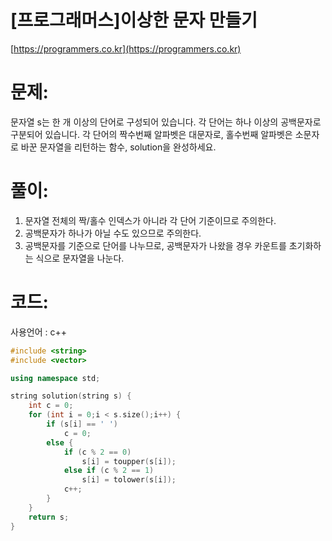 # [프로그래머스]이상한 문자 만들기

[https://programmers.co.kr](https://programmers.co.kr)

# **문제:**

문자열 s는 한 개 이상의 단어로 구성되어 있습니다. 각 단어는 하나 이상의 공백문자로 구분되어 있습니다. 각 단어의 짝수번째 알파벳은 대문자로, 홀수번째 알파벳은 소문자로 바꾼 문자열을 리턴하는 함수, solution을 완성하세요.

# **풀이:**
1. 문자열 전체의 짝/홀수 인덱스가 아니라 각 단어 기준이므로 주의한다.
2. 공백문자가 하나가 아닐 수도 있으므로 주의한다.
3. 공백문자를 기준으로 단어를 나누므로, 공백문자가 나왔을 경우 카운트를 초기화하는 식으로 문자열을 나눈다.

# **코드:**
사용언어 : c++
```c++
#include <string>
#include <vector>

using namespace std;

string solution(string s) {
	int c = 0;
	for (int i = 0;i < s.size();i++) {
		if (s[i] == ' ')
			c = 0;
		else {
			if (c % 2 == 0)
				s[i] = toupper(s[i]);
			else if (c % 2 == 1)
				s[i] = tolower(s[i]);
			c++;
		}
	}
    return s;
}
```

